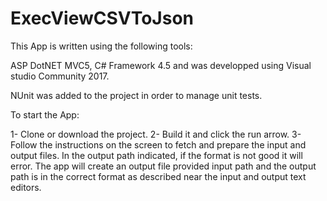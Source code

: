 # ExecViewCSVToJson

This App is written using the following tools:

ASP DotNET MVC5, C# Framework 4.5 and was developped using Visual studio Community 2017.

NUnit was added to the project in order to manage unit tests.

To start the App:

1- Clone or download the project.
2- Build it and click the run arrow.
3- Follow the instructions on the screen to fetch and prepare the input and output files.
In the output path indicated, if the format is not good it will error. 
The app will create an output file provided input path and the output path is in the correct format
as described near the input and output text editors.

